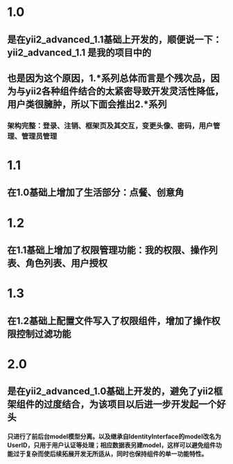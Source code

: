 # 1.0 
## 是在yii2_advanced_1.1基础上开发的，顺便说一下：yii2_advanced_1.1 是我的项目中的
## 也是因为这个原因，1.*系列总体而言是个残次品，因为与yii2各种组件结合的太紧密导致开发灵活性降低，用户类很臃肿，所以下面会推出2.*系列
### 架构完整：登录、注销、框架页及其交互，变更头像、密码，用户管理、管理员管理

# 1.1 
## 在1.0基础上增加了生活部分：点餐、创意角

# 1.2 
## 在1.1基础上增加了权限管理功能：我的权限、操作列表、角色列表、用户授权

# 1.3
## 在1.2基础上配置文件写入了权限组件，增加了操作权限控制过滤功能



# 2.0 
## 是在yii2_advanced_1.0基础上开发的，避免了yii2框架组件的过度结合，为该项目以后进一步开发起一个好头
#### 只进行了前后台model模型分离。以及继承自IdentityInterface的model改名为UserID，只用于用户认证等处理；相应数据表另建model，这样可以避免组件功能过于复杂而使后续拓展开发无所适从，同时也保持组件的单一功能特性。

